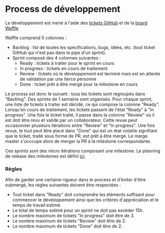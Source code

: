 # Process de développement

Le développement est mené à l'aide des [tickets GitHub](https://github.com/CDJE/Incipio/issues) et de la [board Waffle](https://waffle.io/CDJE/Incipio).

Waffle comprend 5 colonnes :
* Backlog : list de toutes les spécifications, bugs, idées, etc. (tout ticket GitHub qui n'est pas dans le pipe d'un sprint).
* Sprint composé des 4 colonnes suivantes :
  * Ready : tickets à traiter pour le sprint en cours
  * In progress : tickets en cours de traitement
  * Review : tickets où le développement est terminé mais est en attente de validation par une tierce personne
  * Done : ticket prêt à être mergé pour la milestone en cours

Le process est donc le suivant : tous les tickets sont regroupés dans "Backlog". Des sprints de 1 semaine sont organisés. Pour chaque sprint, une liste de tickets à traiter est décidé, ce qui compose la colonne "Ready". Lorsqu'en cours de traitement, les tickets passent de l'état "Ready" à "In progress". Une fois le ticket traité, il passe dans la colonne "Review" où il est doit être revu et validé par un collaborateur. Cette revue peut occasionner plusieurs itérations entre "Review" et "In progress". Une fois revue, le tout peut être placé dans "Done" qui est un état volatile signifiant que le ticket, traité sous forme de PR, est prêt à être mergé. Le merge master s'occcupe alors de merger la PR à la milestone correspondante.

Ces sprints sont des micro itérations composant une milestone. Le planning de release des milestones est défini [ici](https://github.com/CDJE/Incipio/milestones).

### Règles

Afin de garder une certaine rigueur dans le process et d'éviter d'être submergé, les règles suivantes doivent être respectées :

* Tout ticket dans "Ready" doit comprendre les éléments suffisant pour commencer le développement ainsi que les critères d'appréciation et le temps de travail estimé.
* Le total de temps estimé pour un sprint ne doit pas excéder 15h.
* Le nombre maximum de tickets "In progress" doit être de 3.
* Le nombre maximum de tickets "Review" doit être de 2.
* Le nombre maximum de tickets "Done" doit être de 2.